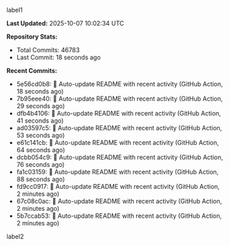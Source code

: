 
label1 
<!-- ACTIVITY_START -->
**Last Updated:** 2025-10-07 10:02:34 UTC

**Repository Stats:**
- Total Commits: 46783
- Last Commit: 18 seconds ago

**Recent Commits:**
- 5e56cd0b8: 🤖 Auto-update README with recent activity (GitHub Action, 18 seconds ago)
- 7b95eee40: 🤖 Auto-update README with recent activity (GitHub Action, 29 seconds ago)
- dfb4b4106: 🤖 Auto-update README with recent activity (GitHub Action, 41 seconds ago)
- ad03597c5: 🤖 Auto-update README with recent activity (GitHub Action, 53 seconds ago)
- e61c141cb: 🤖 Auto-update README with recent activity (GitHub Action, 64 seconds ago)
- dcbb054c9: 🤖 Auto-update README with recent activity (GitHub Action, 76 seconds ago)
- fa1c03159: 🤖 Auto-update README with recent activity (GitHub Action, 88 seconds ago)
- fd9cc0917: 🤖 Auto-update README with recent activity (GitHub Action, 2 minutes ago)
- 67c08c0ac: 🤖 Auto-update README with recent activity (GitHub Action, 2 minutes ago)
- 5b7ccab53: 🤖 Auto-update README with recent activity (GitHub Action, 2 minutes ago)
<!-- ACTIVITY_END -->

label2
